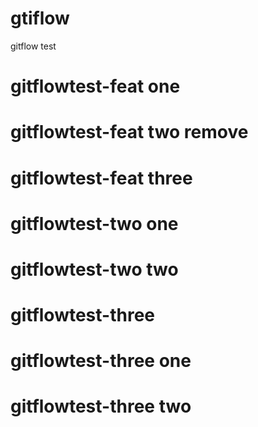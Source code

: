 # gtiflow
gitflow test
# gitflowtest-feat one
# gitflowtest-feat two remove
# gitflowtest-feat three
# gitflowtest-two one
# gitflowtest-two two
# gitflowtest-three
# gitflowtest-three one
# gitflowtest-three two
